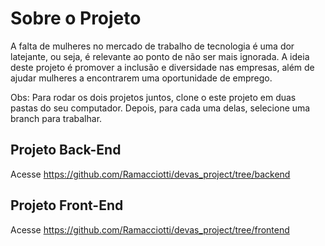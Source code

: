 # Sobre o Projeto

A falta de mulheres no mercado de trabalho de tecnologia é uma dor latejante, ou seja, é relevante ao ponto de não ser mais ignorada. A ideia deste projeto é promover a inclusão e diversidade nas empresas, além de ajudar mulheres a encontrarem uma oportunidade de emprego.

Obs: Para rodar os dois projetos juntos, clone o este projeto em duas pastas do seu computador. Depois, para cada uma delas, selecione uma branch para trabalhar.

## Projeto Back-End

Acesse https://github.com/Ramacciotti/devas_project/tree/backend

## Projeto Front-End

Acesse https://github.com/Ramacciotti/devas_project/tree/frontend
